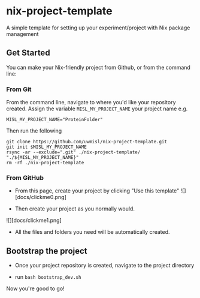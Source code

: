 # nix-project-template
A simple template for setting up your experiment/project with Nix package management


## Get Started 

You can make your Nix-friendly project from Github, or from the command line: 

### From Git

From the command line, navigate to where you'd like your repository created.
Assign the variable `MISL_MY_PROJECT_NAME` your project name e.g.

```
MISL_MY_PROJECT_NAME="ProteinFolder"
```
Then run the following
```
git clone https://github.com/uwmisl/nix-project-template.git
git init $MISL_MY_PROJECT_NAME
rsync -ar --exclude=".git" ./nix-project-template/ "./${MISL_MY_PROJECT_NAME}"
rm -rf ./nix-project-template
```

### From GitHub 

- From this page, create your project by clicking "Use this template" 
![][docs/clickme0.png]

- Then create your project as you normally would.

![][docs/clickme1.png]

-  All the files and folders you need will be automatically created. 

## Bootstrap the project 

- Once your project repository is created, navigate to the project directory 

- run `bash bootstrap_dev.sh`

Now you're good to go!
